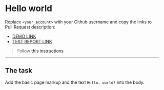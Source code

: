 # Hello world
Replace `<your_account>` with your Github username and copy the links to Pull Request description:
- [DEMO LINK](https://Daryna-Kukharets.github.io/layout_hello-world/)
- [TEST REPORT LINK](https://Daryna-Kukharets.github.io/layout_hello-world/report/html_report/)

> Follow [this instructions](https://mate-academy.github.io/layout_task-guideline/#how-to-solve-the-layout-tasks-on-github)
___

## The task 
Add the basic page markup and the text `Hello, world!` into the body.
